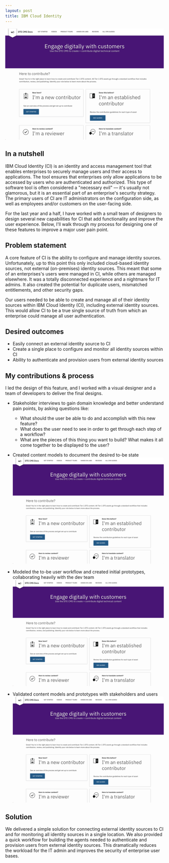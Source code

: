 ```yaml
---
layout: post
title: IBM Cloud Identity
---
```


![IBM DTE CMS docs](/images/cms-docs/cms-docs-1.png)

## In a nutshell
IBM Cloud Identity (CI) is an identity and access management tool that enables enterprises to securely manage users and their access to applications. The tool ensures that enterprises only allow applications to be accessed by users who are authenticated and authorized. This type of software tool is often considered a "necessary evil" –– it's usually not glamorous, but it is an essential part of an enterprise's security strategy. The primary users of CI are IT administrators on the configuration side, as well as employees and/or customers on the user-facing side. 

For the last year and a half, I have worked with a small team of designers to design several new capabilities for CI that add functionality and improve the user experience. Below, I'll walk through my process for designing one of these features to improve a major user pain point.


## Problem statement
A core feature of CI is the ability to configure and manage identity sources. Unfortunately, up to this point this only included cloud-based identity sources, not external (on-premises) identity sources. This meant that some of an enterprises's users were managed in CI, while others are managed elsewhere. It was a totally disconnected experience and a nightmare for IT admins. It also created the potential for duplicate users, mismatched entitlements, and other security gaps.

Our users needed to be able to create and manage all of their identity sources within IBM Cloud Identity (CI), including external identity sources. This would allow CI to be a true single source of truth from which an enterprise could manage all user authentication.


## Desired outcomes
- Easily connect an external identity source to CI
- Create a single place to configure and monitor all identity sources within CI
- Ability to authenticate and provision users from external identity sources


## My contributions & process
I led the design of this feature, and I worked with a visual designer and a team of developers to deliver the final designs.

- Stakeholder interviews to gain domain knowledge and better understand pain points, by asking questions like:
  - What should the user be able to do and accomplish with this new feature?
  - What does the user need to see in order to get through each step of a workflow? 
  - What are the pieces of this thing you want to build? What makes it all come together to be displayed to the user?

- Created content models to document the desired to-be state
![IBM DTE CMS docs](/images/cms-docs/cms-docs-1.png)

- Modeled the to-be user workflow and created initial prototypes, collaborating heavily with the dev team
![IBM DTE CMS docs](/images/cms-docs/cms-docs-1.png)

- Validated content models and prototypes with stakeholders and users
![IBM DTE CMS docs](/images/cms-docs/cms-docs-1.png)


## Solution
We delivered a simple solution for connecting external identity sources to CI and for monitoring all identity sources in a single location. We also provided a quick workflow for building the agents needed to authenticate and provision users from external identity sources. This dramatically reduces the workload for the IT admin and improves the security of enterprise user bases.
